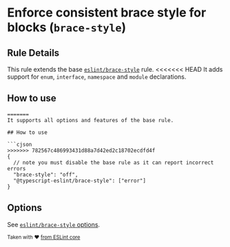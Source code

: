 # Enforce consistent brace style for blocks (`brace-style`)

## Rule Details

This rule extends the base [`eslint/brace-style`](https://eslint.org/docs/rules/brace-style) rule.
<<<<<<< HEAD
It adds support for `enum`, `interface`, `namespace` and `module` declarations.

## How to use

```jsonc
=======
It supports all options and features of the base rule.

## How to use

```cjson
>>>>>>> 782567c486993431d88a7d42ed2c18702ecdfd4f
{
  // note you must disable the base rule as it can report incorrect errors
  "brace-style": "off",
  "@typescript-eslint/brace-style": ["error"]
}
```

## Options

See [`eslint/brace-style` options](https://eslint.org/docs/rules/brace-style#options).

<sup>Taken with ❤️ [from ESLint core](https://github.com/eslint/eslint/blob/master/docs/rules/brace-style.md)</sup>
